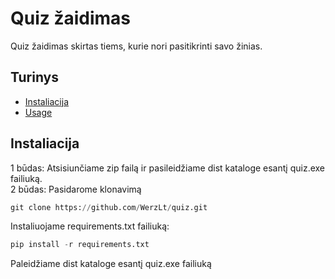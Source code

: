 # Quiz žaidimas

Quiz žaidimas skirtas tiems, kurie nori pasitikrinti savo žinias.

## Turinys

- [Instaliacija](#instaliacija)
- [Usage](#usage)

## Instaliacija
1 būdas: Atsisiunčiame zip failą ir pasileidžiame dist kataloge esantį quiz.exe failiuką.  
2 būdas: Pasidarome klonavimą  
```python
git clone https://github.com/WerzLt/quiz.git
```

Instaliuojame requirements.txt failiuką:  
```python
pip install -r requirements.txt
```

Paleidžiame dist kataloge esantį quiz.exe failiuką  

